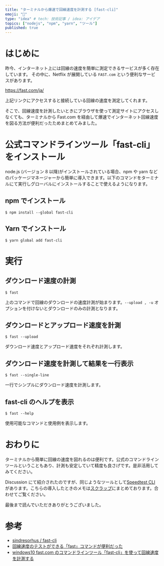 ```yaml
---
title: "ターミナルから爆速で回線速度を計測する [fast-cli]"
emoji: "🌠"
type: "idea" # tech: 技術記事 / idea: アイデア
topics: ["nodejs", "npm", "yarn", "ツール"]
published: true
---
```


# はじめに

昨今、インターネット上には回線の速度を簡単に測定できるサービスが多く存在しています。
その中に、Netflix が展開している `FAST.com` という便利なサービスがあります。

https://fast.com/ja/

上記リンクにアクセスすると接続している回線の速度を測定してくれます。

そこで、回線速度を計測したいときにブラウザを使って測定サイトにアクセスしなくても、ターミナルから Fast.com を経由して爆速でインターネット回線速度を図る方法が便利だったためまとめてみました。

# 公式コマンドラインツール「fast-cli」をインストール

node.js (バージョン 8 以降)がインストールされている場合、npm や yarn などのパッケージマネージャーから簡単に導入できます。以下のコマンドをターミナルにて実行しグローバルにインストールすることで使えるようになります。

## npm でインストール

```shell
$ npm install --global fast-cli
```

## Yarn でインストール

```shell
$ yarn global add fast-cli
```

# 実行

## ダウンロード速度の計測

```shell
$ fast
```

上のコマンドで回線のダウンロードの速度計測が始まります。`--upload , -u` オプションを付けないとダウンロードのみの計測となります。

## ダウンロードとアップロード速度を計測

```shell
$ fast --upload
```

ダウンロード速度とアップロード速度をそれぞれ計測します。

## ダウンロード速度を計測して結果を一行表示

```shell
$ fast --single-line
```

一行でシンプルにダウンロード速度を計測します。

## fast-cli のヘルプを表示

```shell
$ fast --help
```

使用可能なコマンドと使用例を表示します。

# おわりに

ターミナルから簡単に回線の速度を図れるのは便利です。公式のコマンドラインツールということもあり、計測も安定していて精度も良さげです。是非活用してみてください。

Discussion にて紹介されたのですが、同じようなツールとして[Speedtest CLI](https://www.speedtest.net/ja/apps/cli)があります。こちらの導入したときのメモは[スクラップ](https://zenn.dev/ryuu/scraps/2d4e2592dbe45d)にまとめております。合わせてご覧ください。

最後まで読んでいただきありがとうございました。

# 参考

- [sindresorhus / fast-cli](https://github.com/sindresorhus/fast-cli)
- [回線速度のテストができる「fast」コマンドが便利だった](https://qiita.com/suin/items/8398f0b07299a3cc194f)
- [windows10 fast.com のコマンドラインツール「fast-cli」を使って回線速度を計測する](https://mebee.info/2020/04/28/post-10023/)

